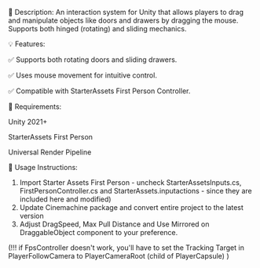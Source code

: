 📝 Description:
An interaction system for Unity that allows players to drag and manipulate objects like doors and drawers by dragging the mouse. Supports both hinged (rotating) and sliding mechanics.


💡 Features:

✅ Supports both rotating doors and sliding drawers.

✅ Uses mouse movement for intuitive control.

✅ Compatible with StarterAssets First Person Controller.


🔧 Requirements:

Unity 2021+ 

StarterAssets First Person 

Universal Render Pipeline


📂 Usage Instructions:

1. Import Starter Assets First Person - uncheck StarterAssetsInputs.cs, FirstPersonController.cs and StarterAssets.inputactions - since they are included here and modified) 
2. Update Cinemachine package and convert entire project to the latest version
3. Adjust DragSpeed, Max Pull Distance and Use Mirrored on DraggableObject component to your preference.


(!!! if FpsController doesn't work, you'll have to set the Tracking Target in PlayerFollowCamera to PlayerCameraRoot (child of PlayerCapsule) )








